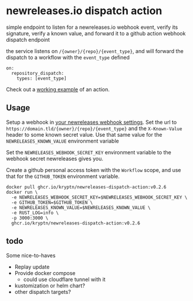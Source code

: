 # newreleases.io dispatch action

simple endpoint to listen for a newreleases.io webhook event, verify its signature, verify a known value, and forward it to a github action webhook dispatch endpoint

the service listens on `/{owner}/{repo}/{event_type}`, and will forward the dispatch to a workflow with the `event_type` defined

```
on:
  repository_dispatch:
    types: [event_type]
```

Check out a [working example](https://github.com/kryptn/infra/blob/main/.github/workflows/newreleases.yaml) of an action.


## Usage

Setup a webhook in [your newreleases webhook settings](https://newreleases.io/settings/webhooks). Set the url to `https://domain.tld/{owner}/{repo}/{event_type}` and the `X-Known-Value` header to some known secret value. Use that same value for the `NEWRELEASES_KNOWN_VALUE` environment variable

Set the `NEWRELEASES_WEBHOOK_SECRET_KEY` environment variable to the webhook secret newreleases gives you.

Create a github personal access token with the `Workflow` scope, and use that for the `GITHUB_TOKEN` environment variable.

```
docker pull ghcr.io/kryptn/newreleases-dispatch-action:v0.2.6
docker run \
  -e NEWRELEASES_WEBHOOK_SECRET_KEY=$NEWRELEASES_WEBHOOK_SECRET_KEY \
  -e GITHUB_TOKEN=$GITHUB_TOKEN \
  -e NEWRELEASES_KNOWN_VALUE=$NEWRELEASES_KNOWN_VALUE \
  -e RUST_LOG=info \
  -p 3000:3000 \
  ghcr.io/kryptn/newreleases-dispatch-action:v0.2.6
```

## todo

Some nice-to-haves

- Replay update
- Provide docker compose
    - could use cloudflare tunnel with it
- kustomization or helm chart?
- other dispatch targets?